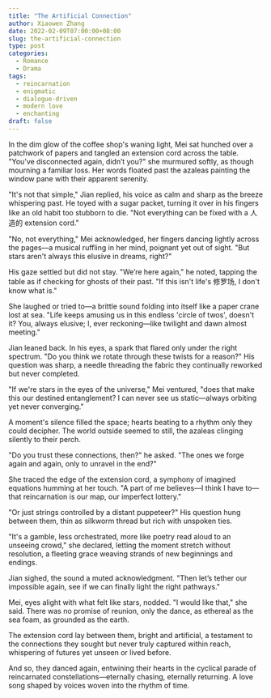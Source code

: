 ```yaml
---
title: "The Artificial Connection"
author: Xiaowen Zhang
date: 2022-02-09T07:00:00+08:00
slug: the-artificial-connection
type: post
categories:
  - Romance
  - Drama
tags:
  - reincarnation
  - enigmatic
  - dialogue-driven
  - modern love
  - enchanting
draft: false
---
```


In the dim glow of the coffee shop's waning light, Mei sat hunched over a patchwork of papers and tangled an extension cord across the table. "You’ve disconnected again, didn’t you?" she murmured softly, as though mourning a familiar loss. Her words floated past the azaleas painting the window pane with their apparent serenity.

"It's not that simple," Jian replied, his voice as calm and sharp as the breeze whispering past. He toyed with a sugar packet, turning it over in his fingers like an old habit too stubborn to die. "Not everything can be fixed with a 人造的 extension cord."

"No, not everything," Mei acknowledged, her fingers dancing lightly across the pages—a musical ruffling in her mind, poignant yet out of sight. "But stars aren't always this elusive in dreams, right?"

His gaze settled but did not stay. "We’re here again," he noted, tapping the table as if checking for ghosts of their past. "If this isn't life's 修罗场, I don't know what is."

She laughed or tried to—a brittle sound folding into itself like a paper crane lost at sea. "Life keeps amusing us in this endless 'circle of twos', doesn't it? You, always elusive; I, ever reckoning—like twilight and dawn almost meeting."

Jian leaned back. In his eyes, a spark that flared only under the right spectrum. "Do you think we rotate through these twists for a reason?" His question was sharp, a needle threading the fabric they continually reworked but never completed.

"If we're stars in the eyes of the universe," Mei ventured, "does that make this our destined entanglement? I can never see us static—always orbiting yet never converging."

A moment's silence filled the space; hearts beating to a rhythm only they could decipher. The world outside seemed to still, the azaleas clinging silently to their perch.

"Do you trust these connections, then?" he asked. "The ones we forge again and again, only to unravel in the end?"

She traced the edge of the extension cord, a symphony of imagined equations humming at her touch. "A part of me believes—I think I have to—that reincarnation is our map, our imperfect lottery."

"Or just strings controlled by a distant puppeteer?" His question hung between them, thin as silkworm thread but rich with unspoken ties.

"It's a gamble, less orchestrated, more like poetry read aloud to an unseeing crowd," she declared, letting the moment stretch without resolution, a fleeting grace weaving strands of new beginnings and endings.

Jian sighed, the sound a muted acknowledgment. "Then let’s tether our impossible again, see if we can finally light the right pathways."

Mei, eyes alight with what felt like stars, nodded. "I would like that," she said. There was no promise of reunion, only the dance, as ethereal as the sea foam, as grounded as the earth.

The extension cord lay between them, bright and artificial, a testament to the connections they sought but never truly captured within reach, whispering of futures yet unseen or lived before.

And so, they danced again, entwining their hearts in the cyclical parade of reincarnated constellations—eternally chasing, eternally returning. A love song shaped by voices woven into the rhythm of time.